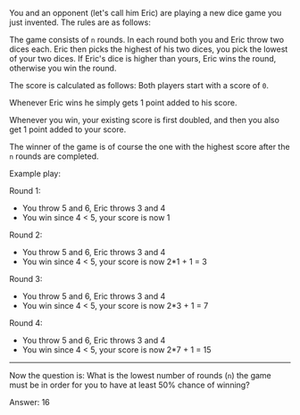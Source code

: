 You and an opponent (let's call him Eric) are playing a new dice game you just
invented. The rules are as follows:

The game consists of `n` rounds. In each round both you and Eric throw two dices
each. Eric then picks the highest of his two dices, you pick the lowest of
your two dices. If Eric's dice is higher than yours, Eric wins the round,
otherwise you win the round.

The score is calculated as follows:
Both players start with a score of `0`.

Whenever Eric wins he simply gets 1 point added to his score.

Whenever you win, your existing score is first doubled, and then you also get 1
point added to your score.

The winner of the game is of course the one with the highest score after the
`n` rounds are completed.

Example play:

Round 1:
- You throw 5 and 6, Eric throws 3 and 4
- You win since 4 < 5, your score is now 1

Round 2:
- You throw 5 and 6, Eric throws 3 and 4
- You win since 4 < 5, your score is now 2*1 + 1 = 3

Round 3:
- You throw 5 and 6, Eric throws 3 and 4
- You win since 4 < 5, your score is now 2*3 + 1 = 7

Round 4:
- You throw 5 and 6, Eric throws 3 and 4
- You win since 4 < 5, your score is now 2*7 + 1 = 15

---

Now the question is: What is the lowest number of rounds (`n`) the game must be
in order for you to have at least 50% chance of winning?

Answer: 16
